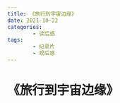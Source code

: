 ```yaml
---
title: 《旅行到宇宙边缘》
date: 2021-10-22
categories:
        - 读后感
tags:
        - 纪录片
        - 观后感
---
```


# 《旅行到宇宙边缘》
